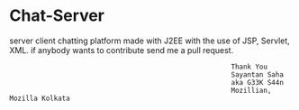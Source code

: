 # Chat-Server

server client chatting platform made with J2EE with the use of JSP, Servlet, XML.
if anybody wants to contribute send me a pull request.

                                                           Thank You
                                                           Sayantan Saha
                                                           aka G33K S44n
                                                           Mozillian, Mozilla Kolkata
